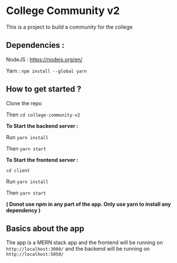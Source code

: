 # College Community v2

This is a project to build a community for the college

## Dependencies :

NodeJS :  https://nodejs.org/en/

Yarn :  ```npm install --global yarn```

## How to get started ?

Clone the repo 

Then ```cd college-community-v2 ```


**To Start the backend server :**

Run ```yarn install```

Then ```yarn start```

**To Start the frontend server :**

```cd client```

Run ```yarn install```

Then ```yarn start```

**( Donot use npm in any part of the app. Only use yarn to install any dependency )**

## Basics about the app 

The app is a MERN stack app and the frontend will be running on ``` http://localhost:3000/ ``` and the backend will be running on ```http://localhost:5050/ ```
